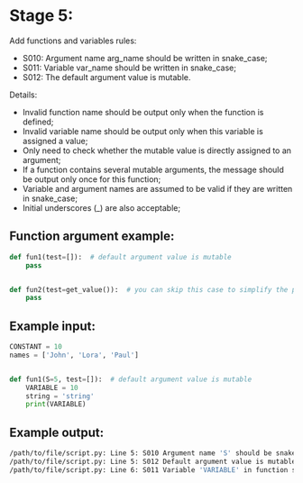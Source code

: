 # Stage 5:

Add functions and variables rules:
- S010: Argument name arg_name should be written in snake_case;
- S011: Variable var_name should be written in snake_case;
- S012: The default argument value is mutable.

Details:
- Invalid function name should be output only when the function is defined;
- Invalid variable name should be output only when this variable is assigned a value;
- Only need to check whether the mutable value is directly assigned to an argument;
- If a function contains several mutable arguments, the message should be output only once for this function;
- Variable and argument names are assumed to be valid if they are written in snake_case;
- Initial underscores (_) are also acceptable;

## Function argument example:
```python
def fun1(test=[]):  # default argument value is mutable
    pass


def fun2(test=get_value()):  # you can skip this case to simplify the problem
    pass
```

## Example input:
```python
CONSTANT = 10
names = ['John', 'Lora', 'Paul']


def fun1(S=5, test=[]):  # default argument value is mutable
    VARIABLE = 10
    string = 'string'
    print(VARIABLE)
```

## Example output:
```bash
/path/to/file/script.py: Line 5: S010 Argument name 'S' should be snake_case
/path/to/file/script.py: Line 5: S012 Default argument value is mutable
/path/to/file/script.py: Line 6: S011 Variable 'VARIABLE' in function should be snake_case
```